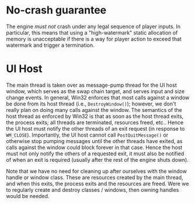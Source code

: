 # No-crash guarantee

The engine *must not* crash under any legal sequence of player inputs. In particular, this means that using a "high-watermark" static allocation of memory
is unacceptable if there is a way for player action to exceed that watermark and trigger a termination.

# UI Host

The main thread is taken over as message-pump thread for the UI host window, which serves as the swap chain target, and serves input and size change events.
In general, Win32 enforces that most calls against a window be done from its host thread (i.e., `DestroyWindow()`); however, we don't really plan on doing many calls against the window.
The semantics of the host thread as enforced by Win32 is that as soon as the host thread exits, the process exits; all threads are terminated, resources freed, etc.. Hence the UI host
must notify the other threads of an exit request (in response to `WM_CLOSE`). Importantly, the UI host cannot call `PostQuitMessage()` or otherwise stop pumping messages until the other
threads have exited, as calls against the window could block forever in that case. Hence the host must not only notify the others of a requested exit, it must also be notified of when an exit
is required (usually after the rest of the engine shuts down).

Note that we have no need for cleaning up after ourselves with the window handle or window class. These are resources created by the main thread, and when this exits, the process exits and the
resources are freed. Were we to regularly create and destroy classes / windows, then owning handles would be needed.
